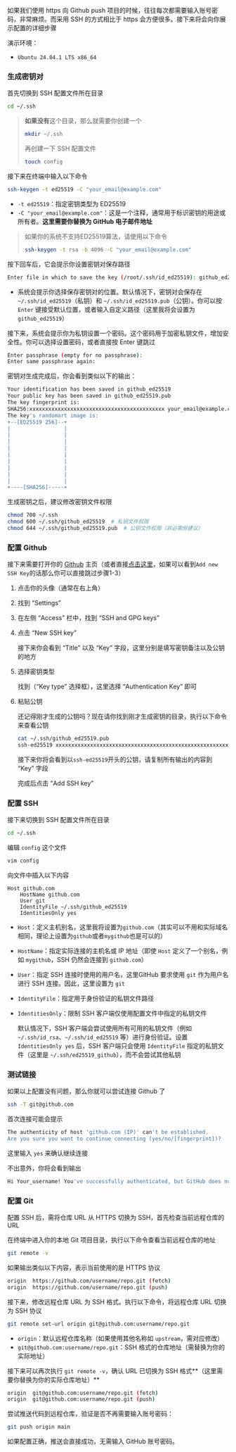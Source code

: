 如果我们使用 https 向 Github push 项目的时候，往往每次都需要输入账号密码，非常麻烦。而采用 SSH 的方式相比于 https 会方便很多。接下来将会向你展示配置的详细步骤

演示环境：

- `Ubuntu 24.04.1 LTS x86_64`

### 生成密钥对

首先切换到 SSH 配置文件所在目录

```bash
cd ~/.ssh
```

> **如果没有**这个目录，那么就需要你创建一个
>
> ```bash
> mkdir ~/.ssh
> ```
>
> 再创建一下 SSH 配置文件
>
> ```bash
> touch config
> ```

接下来在终端中输入以下命令

```bash
ssh-keygen -t ed25519 -C "your_email@example.com"
```

- `-t ed25519`：指定密钥类型为 ED25519
- `-C "your_email@example.com"`：这是一个注释，通常用于标识密钥的用途或所有者。**这里需要你替换为 GitHub 电子邮件地址**

> 如果你的系统不支持ED25519算法，请使用以下命令
>
> ```bash
> ssh-keygen -t rsa -b 4096 -C "your_email@example.com"
> ```

按下回车后，它会提示你设置密钥对保存路径

```bash
Enter file in which to save the key (/root/.ssh/id_ed25519): github_ed25519
```

- 系统会提示你选择保存密钥对的位置。默认情况下，密钥对会保存在 `~/.ssh/id_ed25519`（私钥）和 `~/.ssh/id_ed25519.pub`（公钥）。你可以按 `Enter` 键接受默认位置，或者输入自定义路径（这里我将会设置为`github_ed25519`）

接下来，系统会提示你为私钥设置一个密码。这个密码用于加密私钥文件，增加安全性。你可以选择设置密码，或者直接按 Enter 键跳过

```bash
Enter passphrase (empty for no passphrase): 
Enter same passphrase again: 
```

密钥对生成完成后，你会看到类似以下的输出：

```bash
Your identification has been saved in github_ed25519
Your public key has been saved in github_ed25519.pub
The key fingerprint is:
SHA256:xxxxxxxxxxxxxxxxxxxxxxxxxxxxxxxxxxxxxxxxxxx your_email@example.com
The key's randomart image is:
+--[ED25519 256]--+
|                 |
|                 |
|                 |
|                 |
|                 |
|                 |
|                 |
|                 |
|                 |
+----[SHA256]-----+
```

生成密钥之后，建议修改密钥文件权限

```bash
chmod 700 ~/.ssh
chmod 600 ~/.ssh/github_ed25519  # 私钥文件权限
chmod 644 ~/.ssh/github_ed25519.pub  # 公钥文件权限（非必需但建议）
```

### 配置 Github

接下来需要打开你的 [Github](https://github.com) 主页（或者直接[点击这里](https://github.com/settings/ssh/new)，如果可以看到`Add new SSH Key`的话那么你可以直接跳过步骤1-3）

1. 点击你的头像（通常在右上角）

2. 找到 “Settings”

3. 在左侧 “Access” 栏中，找到 “SSH and GPG keys”

4. 点击 “New SSH key”

   接下来你会看到 “Title” 以及 “Key” 字段，这里分别是填写密钥备注以及公钥的地方

5. 选择密钥类型

   找到（“Key type” 选择框），这里选择 “Authentication Key” 即可

6. 粘贴公钥

   还记得刚才生成的公钥吗？现在请你找到刚才生成密钥的目录，执行以下命令来查看公钥

   ```bash
   cat ~/.ssh/github_ed25519.pub
   ssh-ed25519 xxxxxxxxxxxxxxxxxxxxxxxxxxxxxxxxxxxxxxxxxxxxxxxxxxxxxxxxxxxxxxxxxxxx your_email@example.com
   ```

   接下来你将会看到以`ssh-ed25519`开头的公钥，请复制所有输出的内容到 “Key” 字段

   完成后点击 “Add SSH key”

### 配置 SSH

接下来切换到 SSH 配置文件所在目录

```bash
cd ~/.ssh
```

编辑 `config` 这个文件

```bash
vim config
```

向文件中插入以下内容

```
Host github.com
    HostName github.com
    User git
    IdentityFile ~/.ssh/github_ed25519
    IdentitiesOnly yes
```

- `Host`：定义主机别名，这里我将设置为`github.com`（其实可以不用和实际域名相同，理论上设置为`github`或者`mygithub`也是可以的）

- `HostName`：指定实际连接的主机名或 IP 地址（即使 `Host` 定义了一个别名，例如 `mygithub`，SSH 仍然会连接到 `github.com`）

- `User`：指定 SSH 连接时使用的用户名，这里GitHub 要求使用 `git` 作为用户名进行 SSH 连接。因此，这里设置为 `git`

- `IdentityFile`：指定用于身份验证的私钥文件路径

- `IdentitiesOnly`：限制 SSH 客户端仅使用配置文件中指定的私钥文件

  默认情况下，SSH 客户端会尝试使用所有可用的私钥文件（例如 `~/.ssh/id_rsa`、`~/.ssh/id_ed25519` 等）进行身份验证。设置 `IdentitiesOnly yes` 后，SSH 客户端只会使用 `IdentityFile` 指定的私钥文件（这里是 `~/.ssh/ed25519_github`），而不会尝试其他私钥

### 测试链接

如果以上配置没有问题，那么你就可以尝试连接 Github 了

```bash
ssh -T git@github.com
```

首次连接可能会提示

```bash
The authenticity of host 'github.com (IP)' can't be established.
Are you sure you want to continue connecting (yes/no/[fingerprint])?
```

这里输入 `yes` 来确认继续连接

不出意外，你将会看到输出

```bash
Hi Your_username! You've successfully authenticated, but GitHub does not provide shell access.
```

### 配置 Git

配置 SSH 后，需将仓库 URL 从 HTTPS 切换为 SSH，首先检查当前远程仓库的 URL

在终端中进入你的本地 Git 项目目录，执行以下命令查看当前远程仓库的地址
```bash
git remote -v
```
如果输出类似以下内容，表示当前使用的是 HTTPS 协议
```bash
origin  https://github.com/username/repo.git (fetch)
origin  https://github.com/username/repo.git (push)
```

接下来，修改远程仓库 URL 为 SSH 格式。执行以下命令，将远程仓库 URL 切换为 SSH 协议

```bash
git remote set-url origin git@github.com:username/repo.git
```
- `origin`：默认远程仓库名称（如果使用其他名称如 `upstream`，需对应修改）
- `git@github.com:username/repo.git`：SSH 格式的仓库地址（需替换为你的实际地址）

接下来可以再次执行 `git remote -v`，确认 URL 已切换为 SSH 格式**（这里需要你替换为你的实际仓库地址）**
```bash
origin  git@github.com:username/repo.git (fetch)
origin  git@github.com:username/repo.git (push)
```

尝试推送代码到远程仓库，验证是否不再需要输入账号密码：

```bash
git push origin main
```
如果配置正确，推送会直接成功，无需输入 GitHub 账号密码。
